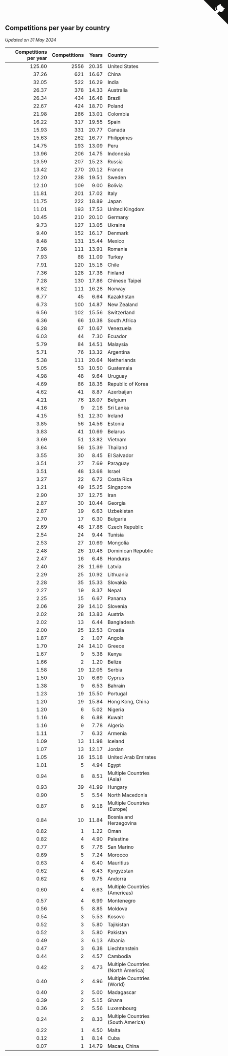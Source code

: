 ## Competitions per year by country

*Updated on 31 May 2024*

| Competitions per year | Competitions | Years | Country |
| ---: | ---: | ---: | :--- |
| 125.60 | 2556 | 20.35 | United States |
| 37.26 | 621 | 16.67 | China |
| 32.05 | 522 | 16.29 | India |
| 26.37 | 378 | 14.33 | Australia |
| 26.34 | 434 | 16.48 | Brazil |
| 22.67 | 424 | 18.70 | Poland |
| 21.98 | 286 | 13.01 | Colombia |
| 16.22 | 317 | 19.55 | Spain |
| 15.93 | 331 | 20.77 | Canada |
| 15.63 | 262 | 16.77 | Philippines |
| 14.75 | 193 | 13.09 | Peru |
| 13.96 | 206 | 14.75 | Indonesia |
| 13.59 | 207 | 15.23 | Russia |
| 13.42 | 270 | 20.12 | France |
| 12.20 | 238 | 19.51 | Sweden |
| 12.10 | 109 | 9.00 | Bolivia |
| 11.81 | 201 | 17.02 | Italy |
| 11.75 | 222 | 18.89 | Japan |
| 11.01 | 193 | 17.53 | United Kingdom |
| 10.45 | 210 | 20.10 | Germany |
| 9.73 | 127 | 13.05 | Ukraine |
| 9.40 | 152 | 16.17 | Denmark |
| 8.48 | 131 | 15.44 | Mexico |
| 7.98 | 111 | 13.91 | Romania |
| 7.93 | 88 | 11.09 | Turkey |
| 7.91 | 120 | 15.18 | Chile |
| 7.36 | 128 | 17.38 | Finland |
| 7.28 | 130 | 17.86 | Chinese Taipei |
| 6.82 | 111 | 16.28 | Norway |
| 6.77 | 45 | 6.64 | Kazakhstan |
| 6.73 | 100 | 14.87 | New Zealand |
| 6.56 | 102 | 15.56 | Switzerland |
| 6.36 | 66 | 10.38 | South Africa |
| 6.28 | 67 | 10.67 | Venezuela |
| 6.03 | 44 | 7.30 | Ecuador |
| 5.79 | 84 | 14.51 | Malaysia |
| 5.71 | 76 | 13.32 | Argentina |
| 5.38 | 111 | 20.64 | Netherlands |
| 5.05 | 53 | 10.50 | Guatemala |
| 4.98 | 48 | 9.64 | Uruguay |
| 4.69 | 86 | 18.35 | Republic of Korea |
| 4.62 | 41 | 8.87 | Azerbaijan |
| 4.21 | 76 | 18.07 | Belgium |
| 4.16 | 9 | 2.16 | Sri Lanka |
| 4.15 | 51 | 12.30 | Ireland |
| 3.85 | 56 | 14.56 | Estonia |
| 3.83 | 41 | 10.69 | Belarus |
| 3.69 | 51 | 13.82 | Vietnam |
| 3.64 | 56 | 15.39 | Thailand |
| 3.55 | 30 | 8.45 | El Salvador |
| 3.51 | 27 | 7.69 | Paraguay |
| 3.51 | 48 | 13.68 | Israel |
| 3.27 | 22 | 6.72 | Costa Rica |
| 3.21 | 49 | 15.25 | Singapore |
| 2.90 | 37 | 12.75 | Iran |
| 2.87 | 30 | 10.44 | Georgia |
| 2.87 | 19 | 6.63 | Uzbekistan |
| 2.70 | 17 | 6.30 | Bulgaria |
| 2.69 | 48 | 17.86 | Czech Republic |
| 2.54 | 24 | 9.44 | Tunisia |
| 2.53 | 27 | 10.69 | Mongolia |
| 2.48 | 26 | 10.48 | Dominican Republic |
| 2.47 | 16 | 6.48 | Honduras |
| 2.40 | 28 | 11.69 | Latvia |
| 2.29 | 25 | 10.92 | Lithuania |
| 2.28 | 35 | 15.33 | Slovakia |
| 2.27 | 19 | 8.37 | Nepal |
| 2.25 | 15 | 6.67 | Panama |
| 2.06 | 29 | 14.10 | Slovenia |
| 2.02 | 28 | 13.83 | Austria |
| 2.02 | 13 | 6.44 | Bangladesh |
| 2.00 | 25 | 12.53 | Croatia |
| 1.87 | 2 | 1.07 | Angola |
| 1.70 | 24 | 14.10 | Greece |
| 1.67 | 9 | 5.38 | Kenya |
| 1.66 | 2 | 1.20 | Belize |
| 1.58 | 19 | 12.05 | Serbia |
| 1.50 | 10 | 6.69 | Cyprus |
| 1.38 | 9 | 6.53 | Bahrain |
| 1.23 | 19 | 15.50 | Portugal |
| 1.20 | 19 | 15.84 | Hong Kong, China |
| 1.20 | 6 | 5.02 | Nigeria |
| 1.16 | 8 | 6.88 | Kuwait |
| 1.16 | 9 | 7.78 | Algeria |
| 1.11 | 7 | 6.32 | Armenia |
| 1.09 | 13 | 11.98 | Iceland |
| 1.07 | 13 | 12.17 | Jordan |
| 1.05 | 16 | 15.18 | United Arab Emirates |
| 1.01 | 5 | 4.94 | Egypt |
| 0.94 | 8 | 8.51 | Multiple Countries (Asia) |
| 0.93 | 39 | 41.99 | Hungary |
| 0.90 | 5 | 5.54 | North Macedonia |
| 0.87 | 8 | 9.18 | Multiple Countries (Europe) |
| 0.84 | 10 | 11.84 | Bosnia and Herzegovina |
| 0.82 | 1 | 1.22 | Oman |
| 0.82 | 4 | 4.90 | Palestine |
| 0.77 | 6 | 7.76 | San Marino |
| 0.69 | 5 | 7.24 | Morocco |
| 0.63 | 4 | 6.40 | Mauritius |
| 0.62 | 4 | 6.43 | Kyrgyzstan |
| 0.62 | 6 | 9.75 | Andorra |
| 0.60 | 4 | 6.63 | Multiple Countries (Americas) |
| 0.57 | 4 | 6.99 | Montenegro |
| 0.56 | 5 | 8.85 | Moldova |
| 0.54 | 3 | 5.53 | Kosovo |
| 0.52 | 3 | 5.80 | Tajikistan |
| 0.52 | 3 | 5.80 | Pakistan |
| 0.49 | 3 | 6.13 | Albania |
| 0.47 | 3 | 6.38 | Liechtenstein |
| 0.44 | 2 | 4.57 | Cambodia |
| 0.42 | 2 | 4.73 | Multiple Countries (North America) |
| 0.40 | 2 | 4.96 | Multiple Countries (World) |
| 0.40 | 2 | 5.00 | Madagascar |
| 0.39 | 2 | 5.15 | Ghana |
| 0.36 | 2 | 5.56 | Luxembourg |
| 0.24 | 2 | 8.33 | Multiple Countries (South America) |
| 0.22 | 1 | 4.50 | Malta |
| 0.12 | 1 | 8.14 | Cuba |
| 0.07 | 1 | 14.79 | Macau, China |


<a href="https://github.com/jonatanklosko/wca_statistics" class="github-corner" aria-label="View source on Github"><svg width="80" height="80" viewBox="0 0 250 250" style="fill:#151513; color:#fff; position: absolute; top: 0; border: 0; right: 0;" aria-hidden="true"><path d="M0,0 L115,115 L130,115 L142,142 L250,250 L250,0 Z"></path><path d="M128.3,109.0 C113.8,99.7 119.0,89.6 119.0,89.6 C122.0,82.7 120.5,78.6 120.5,78.6 C119.2,72.0 123.4,76.3 123.4,76.3 C127.3,80.9 125.5,87.3 125.5,87.3 C122.9,97.6 130.6,101.9 134.4,103.2" fill="currentColor" style="transform-origin: 130px 106px;" class="octo-arm"></path><path d="M115.0,115.0 C114.9,115.1 118.7,116.5 119.8,115.4 L133.7,101.6 C136.9,99.2 139.9,98.4 142.2,98.6 C133.8,88.0 127.5,74.4 143.8,58.0 C148.5,53.4 154.0,51.2 159.7,51.0 C160.3,49.4 163.2,43.6 171.4,40.1 C171.4,40.1 176.1,42.5 178.8,56.2 C183.1,58.6 187.2,61.8 190.9,65.4 C194.5,69.0 197.7,73.2 200.1,77.6 C213.8,80.2 216.3,84.9 216.3,84.9 C212.7,93.1 206.9,96.0 205.4,96.6 C205.1,102.4 203.0,107.8 198.3,112.5 C181.9,128.9 168.3,122.5 157.7,114.1 C157.9,116.9 156.7,120.9 152.7,124.9 L141.0,136.5 C139.8,137.7 141.6,141.9 141.8,141.8 Z" fill="currentColor" class="octo-body"></path></svg></a><style>.github-corner:hover .octo-arm{animation:octocat-wave 560ms ease-in-out}@keyframes octocat-wave{0%,100%{transform:rotate(0)}20%,60%{transform:rotate(-25deg)}40%,80%{transform:rotate(10deg)}}@media (max-width:500px){.github-corner:hover .octo-arm{animation:none}.github-corner .octo-arm{animation:octocat-wave 560ms ease-in-out}}</style>
